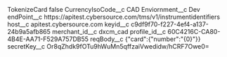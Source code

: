<?xml version="1.0" encoding="UTF-8"?>
<CustomMetadata xmlns="http://soap.sforce.com/2006/04/metadata" xmlns:xsi="http://www.w3.org/2001/XMLSchema-instance" xmlns:xsd="http://www.w3.org/2001/XMLSchema">
    <label>TokenizeCard</label>
    <protected>false</protected>
    <values>
        <field>CurrencyIsoCode__c</field>
        <value xsi:type="xsd:string">CAD</value>
    </values>
    <values>
        <field>Enviornment__c</field>
        <value xsi:type="xsd:string">Dev</value>
    </values>
    <values>
        <field>endPoint__c</field>
        <value xsi:type="xsd:string">https://apitest.cybersource.com/tms/v1/instrumentidentifiers</value>
    </values>
    <values>
        <field>host__c</field>
        <value xsi:type="xsd:string">apitest.cybersource.com</value>
    </values>
    <values>
        <field>keyid__c</field>
        <value xsi:type="xsd:string">c9df9f70-f227-4ef4-a137-24b9a5afb865</value>
    </values>
    <values>
        <field>merchant_id__c</field>
        <value xsi:type="xsd:string">dxcm_cad</value>
    </values>
    <values>
        <field>profile_id__c</field>
        <value xsi:type="xsd:string">60C4216C-CA80-4B4E-AA71-F529A757DB55</value>
    </values>
    <values>
        <field>reqBody__c</field>
        <value xsi:type="xsd:string">{&quot;card&quot;:{&quot;number&quot;:&quot;{0}&quot;}}</value>
    </values>
    <values>
        <field>secretKey__c</field>
        <value xsi:type="xsd:string">Or8qZhdk9fOTu9hWuMn5qffzaiVwedidw/hCRF7Owe0=</value>
    </values>
</CustomMetadata>

